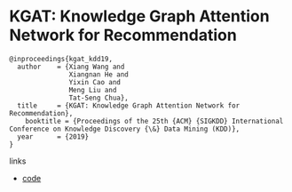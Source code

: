 # KGAT: Knowledge Graph Attention Network for Recommendation

```
@inproceedings{kgat_kdd19,
  author    = {Xiang Wang and
               Xiangnan He and
               Yixin Cao and
               Meng Liu and
               Tat-Seng Chua},
  title     = {KGAT: Knowledge Graph Attention Network for Recommendation},
    booktitle = {Proceedings of the 25th {ACM} {SIGKDD} International Conference on Knowledge Discovery {\&} Data Mining (KDD)},
  year      = {2019}
}
```

links
- [code](https://github.com/xiangwang1223/knowledge_graph_attention_network)
